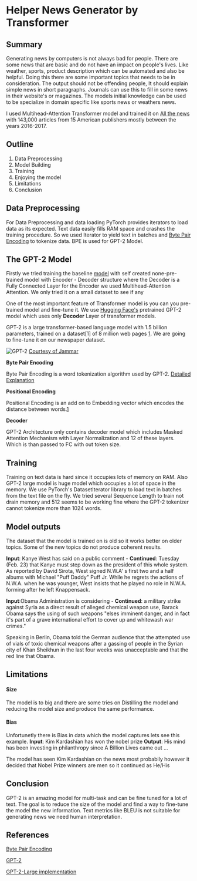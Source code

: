 # Helper News Generator by Transformer


## Summary

Generating news by computers is not always bad for people. There are some news that are basic and do not have an impact on people's lives. Like weather, sports, product description which can be automated and also be helpful. Doing this there are some important topics that needs to be in consideration. The output should not be offending people, It should explain simple news in short paragraphs. Journals can use this to fill in some news in their website's or magazines. The models initial knowledge can be used to be specialize in domain specific like sports news or weathers news.

I used Multihead-Attention Transformer model and trained it on [All the news](https://www.kaggle.com/snapcrack/all-the-news) with 143,000 articles from 15 American publishers mostly between the years 2016-2017.

## Outline

1. Data Preprocessing
2. Model Building
3. Training
5. Enjoying the model
6. Limitations
7. Conclusion

## Data Preprocessing
For Data Preprocessing and data loading PyTorch provides iterators to load data as its expected. Text data easily fills RAM space and crashes the training procedure. So we used Iterator to yield text in batches and [Byte Pair Encoding](https://en.wikipedia.org/wiki/Byte_pair_encoding) to tokenize data. BPE is used for GPT-2 Model.

## The GPT-2 Model

Firstly we tried training the baseline  [model](https://github.com/kaanbursa/NewsGenerator/blob/master/Model%20try.ipynb) with self created none-pre-trained model with Encoder - Decoder structure where the Decoder is a Fully Connected Layer for the Encoder we used Multihead-Attention Attention. We only tried it on a small dataset to see if any

One of the most important feature of Transformer model is you can you pre-trained model and fine-tune it. We use [Hugging Face's](https://huggingface.co/) pretrained GPT-2 model which uses only **Decoder** Layer of transformer models.

GPT-2 is a large transformer-based language model with 1.5 billion parameters, trained on a dataset[1] of 8 million web pages [1](https://huggingface.co/transformers/model_doc/gpt2.html). We are going to fine-tune it on our newspaper dataset.

![GPT-2](http://jalammar.github.io/images/gpt2/gpt2-simple-output-2.gif)
[Courtesy of Jammar](http://jalammar.github.io/illustrated-gpt2/)

**Byte Pair Encoding**

Byte Pair Encoding is a word tokenization algorithm used by GPT-2.
[Detailed Explanation](https://leimao.github.io/blog/Byte-Pair-Encoding/)

**Positional Encoding**

Positional Encoding is an add on to Embedding vector which encodes the distance between words.[1](https://datascience.stackexchange.com/questions/51065/what-is-the-positional-encoding-in-the-transformer-model)

**Decoder**

GPT-2 Architecture only contains decoder model which includes Masked Attention Mechanism with Layer Normalization and 12 of these layers. Which is than passed to FC with out token size.


## Training

Training on text data is hard since it occupies lots of memory on RAM. Also GPT-2 large model is huge model which occupies a lot of space in the memory. We use PyTorch's DatasetIterator library to load text in batches from the text file on the fly. We tried several Sequence Length to train not drain memory and 512 seems to be working fine where the GPT-2 tokenizer cannot tokenize more than 1024 words.

## Model outputs

The dataset that the model is trained on is old so it works better on older topics. Some of the new topics do not produce coherent results.

**Input**: Kanye West has said on a public comment -  **Continued**: Tuesday (Feb. 23) that Kanye must step down as the president of this whole system. As reported by David Sirota, West signed N.W.A' s first two and a half albums with Michael "Puff Daddy" Puff Jr. While he regrets the actions of N.W.A. when he was younger, West insists that he played no role in N.W.A. forming after he left Knappensack.

**Input**:Obama Administration is considering - **Continued**: a military strike against Syria as a direct result of alleged chemical weapon use, Barack Obama says the using of such weapons "elses imminent danger, and in fact it's part of a grave international effort to cover up and whitewash war crimes."

Speaking in Berlin, Obama told the German audience that the attempted use of vials of toxic chemical weapons after a gassing of people in the Syrian city of Khan Sheikhun in the last four weeks was unacceptable and that the red line that Obama.

## Limitations

#### Size
The model is to big and there are some tries on Distilling the model and reducing the model size and produce the same performance.

#### Bias
Unfortunetly  there is Bias in data which the model captures lets see this example.
**Input**: Kim Kardashian has won the nobel prize
**Output**: His mind has been investing in philanthropy since A Billion Lives came out ...

The model has seen Kim Kardashian on the news most probabily however it decided that Nobel Prize winners are men so it continued as He/His


## Conclusion

GPT-2 is an amazing model for multi-task and can be fine tuned for a lot of text. The goal is to reduce the size of the model and find a way to fine-tune the model the new information. Text metrics like BLEU is not suitable for generating news we need human interpretation.

## References
[Byte Pair Encoding](https://arxiv.org/abs/1508.07909)

[GPT-2](https://openai.com/blog/better-language-models/)

[GPT-2-Large implementation](https://huggingface.co/transformers/model_doc/gpt2.html)
